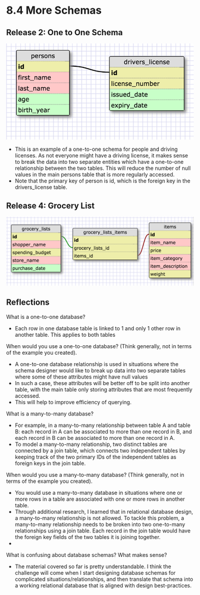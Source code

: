 # 8.4 More Schemas

## Release 2: One to One Schema
![One-to-one Schema](/week-8/imgs/one-to-one-schema.png "One-to-one Schema")
- This is an example of a one-to-one schema for people and driving licenses. As not everyone might have a driving license, it makes sense to break the data into two separate entities which have a one-to-one relationship between the two tables. This will reduce the number of null values in the main persons table that is more regularly accessed.
- Note that the primary key of person is id, which is the foreign key in the drivers_license table.

## Release 4: Grocery List
![Many-to-many Schema](/week-8/imgs/grocery_list.png "Many-to-many schema")

## Reflections
What is a one-to-one database?
- Each row in one database table is linked to 1 and only 1 other row in another table. This applies to both tables


When would you use a one-to-one database? (Think generally, not in terms of the example you created).
- A one-to-one database relationship is used in situations where the schema designer would like to break up data into two separate tables where some of these attributes might have null values
- In such a case, these attributes will be better off to be split into another table, with the main table only storing attributes that are most frequently accessed.
- This will help to improve efficiency of querying.

What is a many-to-many database?
- For example, in a many-to-many relationship between table A and table B: each record in A can be associated to more than one record in B, and each record in B can be associated to more than one record in A.
- To model a many-to-many relationship, two distinct tables are connected by a join table, which connects two independent tables by keeping track of the two primary IDs of the independent tables as foreign keys in the join table.

When would you use a many-to-many database? (Think generally, not in terms of the example you created).
- You would use a many-to-many database in situations where one or more rows in a table are associated with one or more rows in another table.
- Through additional research, I learned that in relational database design, a many-to-many relationship is not allowed. To tackle this problem, a many-to-many relationship needs to be broken into two one-to-many relationships using a join table. Each record in the join table would have the foreign key fields of the two tables it is joining together. 
- 

What is confusing about database schemas? What makes sense?
- The material covered so far is pretty understandable. I think the challenge will come when I start designing database schemas for complicated situations/relationships, and then translate that schema into a working relational database that is aligned with design best-practices.
